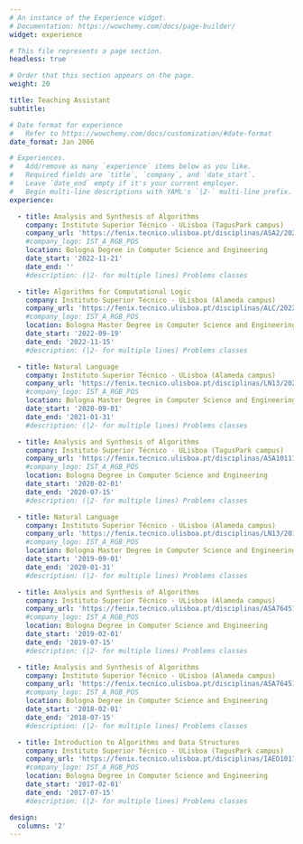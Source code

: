 ```yaml
---
# An instance of the Experience widget.
# Documentation: https://wowchemy.com/docs/page-builder/
widget: experience

# This file represents a page section.
headless: true

# Order that this section appears on the page.
weight: 20

title: Teaching Assistant
subtitle:

# Date format for experience
#   Refer to https://wowchemy.com/docs/customization/#date-format
date_format: Jan 2006

# Experiences.
#   Add/remove as many `experience` items below as you like.
#   Required fields are `title`, `company`, and `date_start`.
#   Leave `date_end` empty if it's your current employer.
#   Begin multi-line descriptions with YAML's `|2-` multi-line prefix.
experience:

  - title: Analysis and Synthesis of Algorithms
    company: Instituto Superior Técnico - ULisboa (TagusPark campus)
    company_url: 'https://fenix.tecnico.ulisboa.pt/disciplinas/ASA2/2022-2023/1-semestre'
    #company_logo: IST_A_RGB_POS
    location: Bologna Degree in Computer Science and Engineering
    date_start: '2022-11-21'
    date_end: ''
    #description: (|2- for multiple lines) Problems classes

  - title: Algorithms for Computational Logic
    company: Instituto Superior Técnico - ULisboa (Alameda campus)
    company_url: 'https://fenix.tecnico.ulisboa.pt/disciplinas/ALC/2022-2023/1-semestre'
    #company_logo: IST_A_RGB_POS
    location: Bologna Master Degree in Computer Science and Engineering
    date_start: '2022-09-19'
    date_end: '2022-11-15'
    #description: (|2- for multiple lines) Problems classes

  - title: Natural Language
    company: Instituto Superior Técnico - ULisboa (Alameda campus)
    company_url: 'https://fenix.tecnico.ulisboa.pt/disciplinas/LN13/2020-2021/1-semestre'
    #company_logo: IST_A_RGB_POS
    location: Bologna Master Degree in Computer Science and Engineering
    date_start: '2020-09-01'
    date_end: '2021-01-31'
    #description: (|2- for multiple lines) Problems classes

  - title: Analysis and Synthesis of Algorithms
    company: Instituto Superior Técnico - ULisboa (TagusPark campus)
    company_url: 'https://fenix.tecnico.ulisboa.pt/disciplinas/ASA101113264/2019-2020/2-semestre'
    #company_logo: IST_A_RGB_POS
    location: Bologna Degree in Computer Science and Engineering
    date_start: '2020-02-01'
    date_end: '2020-07-15'
    #description: (|2- for multiple lines) Problems classes

  - title: Natural Language
    company: Instituto Superior Técnico - ULisboa (Alameda campus)
    company_url: 'https://fenix.tecnico.ulisboa.pt/disciplinas/LN13/2019-2020/1-semestre'
    #company_logo: IST_A_RGB_POS
    location: Bologna Master Degree in Computer Science and Engineering
    date_start: '2019-09-01'
    date_end: '2020-01-31'
    #description: (|2- for multiple lines) Problems classes

  - title: Analysis and Synthesis of Algorithms
    company: Instituto Superior Técnico - ULisboa (Alameda campus)
    company_url: 'https://fenix.tecnico.ulisboa.pt/disciplinas/ASA7645111326/2018-2019/2-semestre'
    #company_logo: IST_A_RGB_POS
    location: Bologna Degree in Computer Science and Engineering
    date_start: '2019-02-01'
    date_end: '2019-07-15'
    #description: (|2- for multiple lines) Problems classes

  - title: Analysis and Synthesis of Algorithms
    company: Instituto Superior Técnico - ULisboa (Alameda campus)
    company_url: 'https://fenix.tecnico.ulisboa.pt/disciplinas/ASA7645111326/2017-2018/2-semestre'
    #company_logo: IST_A_RGB_POS
    location: Bologna Degree in Computer Science and Engineering
    date_start: '2018-02-01'
    date_end: '2018-07-15'
    #description: (|2- for multiple lines) Problems classes

  - title: Introduction to Algorithms and Data Structures
    company: Instituto Superior Técnico - ULisboa (TagusPark campus)
    company_url: 'https://fenix.tecnico.ulisboa.pt/disciplinas/IAED10111326/2016-2017/2-semestre'
    #company_logo: IST_A_RGB_POS
    location: Bologna Degree in Computer Science and Engineering
    date_start: '2017-02-01'
    date_end: '2017-07-15'
    #description: (|2- for multiple lines) Problems classes

design:
  columns: '2'
---
```

